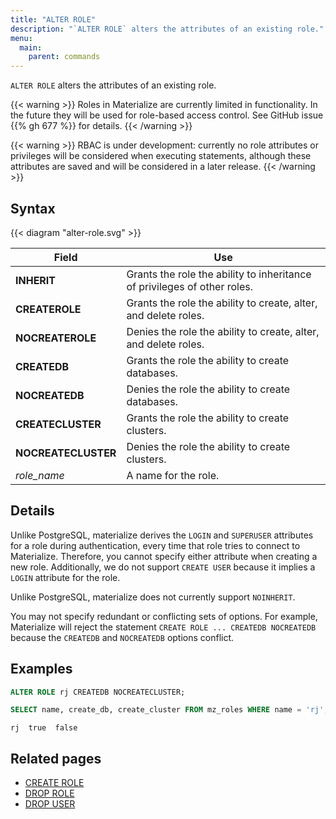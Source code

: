 ```yaml
---
title: "ALTER ROLE"
description: "`ALTER ROLE` alters the attributes of an existing role."
menu:
  main:
    parent: commands
---
```


`ALTER ROLE` alters the attributes of an existing role.

{{< warning >}}
Roles in Materialize are currently limited in functionality. In the future they
will be used for role-based access control. See GitHub issue {{% gh 677 %}}
for details.
{{< /warning >}}

{{< warning >}}
RBAC is under development: currently no role attributes or privileges will be
considered when executing statements, although these attributes are saved and
will be considered in a later release.
{{< /warning >}}

## Syntax

{{< diagram "alter-role.svg" >}}

Field               | Use
--------------------|-------------------------------------------------------------------------
**INHERIT**         | Grants the role the ability to inheritance of privileges of other roles.
**CREATEROLE**      | Grants the role the ability to create, alter, and delete roles.
**NOCREATEROLE**    | Denies the role the ability to create, alter, and delete roles.
**CREATEDB**        | Grants the role the ability to create databases.
**NOCREATEDB**      | Denies the role the ability to create databases.
**CREATECLUSTER**   | Grants the role the ability to create clusters.
**NOCREATECLUSTER** | Denies the role the ability to create clusters.
_role_name_         | A name for the role.

## Details

Unlike PostgreSQL, materialize derives the `LOGIN` and `SUPERUSER`
attributes for a role during authentication, every time that role tries
to connect to Materialize. Therefore, you cannot specify either
attribute when creating a new role. Additionally, we do not support
`CREATE USER` because it implies a `LOGIN` attribute for the role.

Unlike PostgreSQL, materialize does not currently support `NOINHERIT`.

You may not specify redundant or conflicting sets of options. For example,
Materialize will reject the statement `CREATE ROLE ... CREATEDB NOCREATEDB` because
the `CREATEDB` and `NOCREATEDB` options conflict.

## Examples

```sql
ALTER ROLE rj CREATEDB NOCREATECLUSTER;
```
```sql
SELECT name, create_db, create_cluster FROM mz_roles WHERE name = 'rj';
```
```nofmt
rj  true  false
```

## Related pages

- [CREATE ROLE](../create-role)
- [DROP ROLE](../drop-role)
- [DROP USER](../drop-user)

